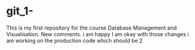 # git_1-
This is my first repository for the course Database Management and Visualisation. 
New comments. 
i am happy
I am okay with those changes
i am working on the production code which should be 2 
